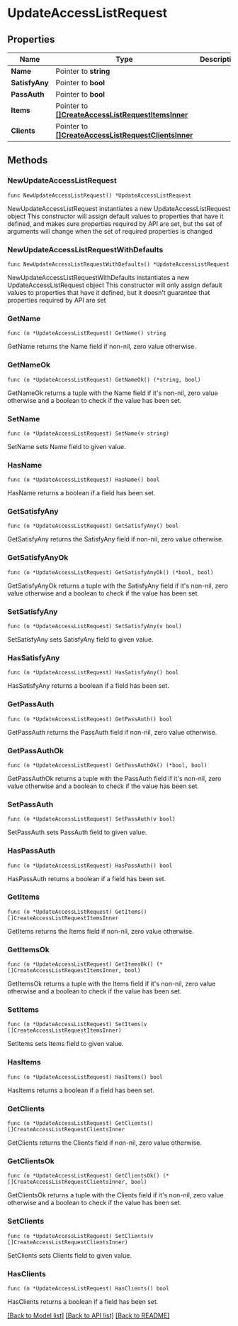 # UpdateAccessListRequest

## Properties

Name | Type | Description | Notes
------------ | ------------- | ------------- | -------------
**Name** | Pointer to **string** |  | [optional] 
**SatisfyAny** | Pointer to **bool** |  | [optional] 
**PassAuth** | Pointer to **bool** |  | [optional] 
**Items** | Pointer to [**[]CreateAccessListRequestItemsInner**](CreateAccessListRequestItemsInner.md) |  | [optional] 
**Clients** | Pointer to [**[]CreateAccessListRequestClientsInner**](CreateAccessListRequestClientsInner.md) |  | [optional] 

## Methods

### NewUpdateAccessListRequest

`func NewUpdateAccessListRequest() *UpdateAccessListRequest`

NewUpdateAccessListRequest instantiates a new UpdateAccessListRequest object
This constructor will assign default values to properties that have it defined,
and makes sure properties required by API are set, but the set of arguments
will change when the set of required properties is changed

### NewUpdateAccessListRequestWithDefaults

`func NewUpdateAccessListRequestWithDefaults() *UpdateAccessListRequest`

NewUpdateAccessListRequestWithDefaults instantiates a new UpdateAccessListRequest object
This constructor will only assign default values to properties that have it defined,
but it doesn't guarantee that properties required by API are set

### GetName

`func (o *UpdateAccessListRequest) GetName() string`

GetName returns the Name field if non-nil, zero value otherwise.

### GetNameOk

`func (o *UpdateAccessListRequest) GetNameOk() (*string, bool)`

GetNameOk returns a tuple with the Name field if it's non-nil, zero value otherwise
and a boolean to check if the value has been set.

### SetName

`func (o *UpdateAccessListRequest) SetName(v string)`

SetName sets Name field to given value.

### HasName

`func (o *UpdateAccessListRequest) HasName() bool`

HasName returns a boolean if a field has been set.

### GetSatisfyAny

`func (o *UpdateAccessListRequest) GetSatisfyAny() bool`

GetSatisfyAny returns the SatisfyAny field if non-nil, zero value otherwise.

### GetSatisfyAnyOk

`func (o *UpdateAccessListRequest) GetSatisfyAnyOk() (*bool, bool)`

GetSatisfyAnyOk returns a tuple with the SatisfyAny field if it's non-nil, zero value otherwise
and a boolean to check if the value has been set.

### SetSatisfyAny

`func (o *UpdateAccessListRequest) SetSatisfyAny(v bool)`

SetSatisfyAny sets SatisfyAny field to given value.

### HasSatisfyAny

`func (o *UpdateAccessListRequest) HasSatisfyAny() bool`

HasSatisfyAny returns a boolean if a field has been set.

### GetPassAuth

`func (o *UpdateAccessListRequest) GetPassAuth() bool`

GetPassAuth returns the PassAuth field if non-nil, zero value otherwise.

### GetPassAuthOk

`func (o *UpdateAccessListRequest) GetPassAuthOk() (*bool, bool)`

GetPassAuthOk returns a tuple with the PassAuth field if it's non-nil, zero value otherwise
and a boolean to check if the value has been set.

### SetPassAuth

`func (o *UpdateAccessListRequest) SetPassAuth(v bool)`

SetPassAuth sets PassAuth field to given value.

### HasPassAuth

`func (o *UpdateAccessListRequest) HasPassAuth() bool`

HasPassAuth returns a boolean if a field has been set.

### GetItems

`func (o *UpdateAccessListRequest) GetItems() []CreateAccessListRequestItemsInner`

GetItems returns the Items field if non-nil, zero value otherwise.

### GetItemsOk

`func (o *UpdateAccessListRequest) GetItemsOk() (*[]CreateAccessListRequestItemsInner, bool)`

GetItemsOk returns a tuple with the Items field if it's non-nil, zero value otherwise
and a boolean to check if the value has been set.

### SetItems

`func (o *UpdateAccessListRequest) SetItems(v []CreateAccessListRequestItemsInner)`

SetItems sets Items field to given value.

### HasItems

`func (o *UpdateAccessListRequest) HasItems() bool`

HasItems returns a boolean if a field has been set.

### GetClients

`func (o *UpdateAccessListRequest) GetClients() []CreateAccessListRequestClientsInner`

GetClients returns the Clients field if non-nil, zero value otherwise.

### GetClientsOk

`func (o *UpdateAccessListRequest) GetClientsOk() (*[]CreateAccessListRequestClientsInner, bool)`

GetClientsOk returns a tuple with the Clients field if it's non-nil, zero value otherwise
and a boolean to check if the value has been set.

### SetClients

`func (o *UpdateAccessListRequest) SetClients(v []CreateAccessListRequestClientsInner)`

SetClients sets Clients field to given value.

### HasClients

`func (o *UpdateAccessListRequest) HasClients() bool`

HasClients returns a boolean if a field has been set.


[[Back to Model list]](../README.md#documentation-for-models) [[Back to API list]](../README.md#documentation-for-api-endpoints) [[Back to README]](../README.md)


